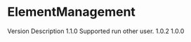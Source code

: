 # ElementManagement
Version         Description
1.1.0           Supported run other user.
1.0.2
1.0.0